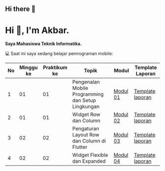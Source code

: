 ## Hi there 👋

# Hi 👋, I'm Akbar.

**Saya Mahasiswa Teknik Informatika.**

💻 Saat ini saya sedang belajar pemrograman mobile:

| No | Minggu ke | Praktikum ke | Topik | Modul | Template Laporan |
|----|-----------|--------------|-------|-------|------------------|
| 1  | 01        | 01           | Pengenalan Mobile Programming dan Setup Lingkungan | [Modul 01](link-ke-modul-01) | [Template laporan](link-template-laporan) |
| 2  | 01        | 01           | Widget Row dan Column | [Modul 02](link-ke-modul-02) | [Template laporan](link-template-laporan) |
| 3  | 02        | 02           | Pengaturan Layout Row dan Column di Flutter | [Modul 03](link-ke-modul-03) | [Template laporan](link-template-laporan) |
| 4  | 02        | 02           | Widget Flexible dan Expanded | [Modul 04](link-ke-modul-04) | [Template laporan](link-template-laporan) |

